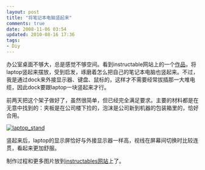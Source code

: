 ```yaml
---
layout: post
title: "将笔记本电脑竖起来"
comments: true
date: 2008-11-06 03:54
updated: 2010-08-16 17:36
tags:
- Diy
---
```

办公室桌面不够大，总是感觉不够空间。看到instructable网站上的一个[作品](http://www.instructables.com/id/Ergonomic_Laptop_Stand_Made_From_a_Coat_Hanger/)，将laptop竖起来摆放，受到启发，琢磨着怎么把自己的笔记本电脑也竖起来。不过，我是通过dock来外接显示器、键盘、鼠标的，这样才不需要经常拔插那一大堆电缆，因此dock要跟laptop一块竖起来才行。

前两天把这个架子做好了，虽然很简单，但已经完全满足要求。主要的材料都是在无意中找到的：夹板是在公司楼下捡的，泡沫是公司新到机器的包装箱里的，恰好合用。

[![laptop_stand](http://farm5.static.flickr.com/4075/4896788613_aae357206f_z.jpg)](http://www.flickr.com/photos/leoliang/4896788613/)

竖起来后，laptop的显示屏恰好与外接显示器一样高，视线在屏幕间切换时比较连贯，看起来更加舒服。

制作过程和更多图片放到[instructables网站](http://www.instructables.com/id/Simple_Laptop_Stand_2/)上了。
